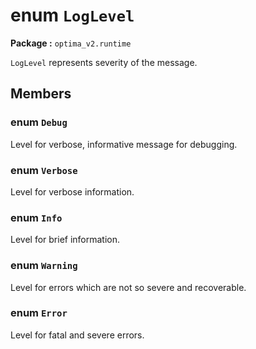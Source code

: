 enum `LogLevel`
===============
__Package :__  `optima_v2.runtime`

`LogLevel` represents severity of the message.

## Members
### enum `Debug`
Level for verbose, informative message for debugging.

### enum `Verbose`
Level for verbose information.

### enum `Info`
Level for brief information.

### enum `Warning`
Level for errors which are not so severe and recoverable.

### enum `Error`
Level for fatal and severe errors.
